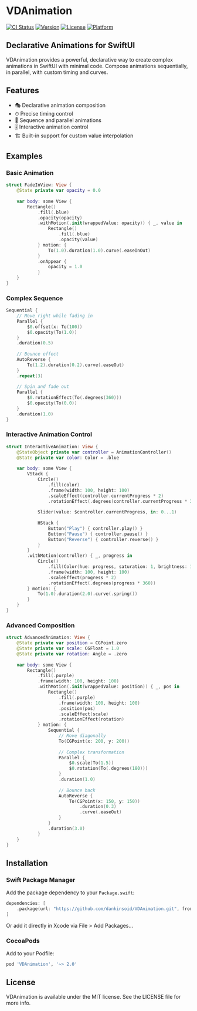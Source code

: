 # VDAnimation

[![CI Status](https://img.shields.io/travis/dankinsoid/VDAnimation.svg?style=flat)](https://travis-ci.org/dankinsoid/VDAnimation)
[![Version](https://img.shields.io/cocoapods/v/VDAnimation.svg?style=flat)](https://cocoapods.org/pods/VDAnimation)
[![License](https://img.shields.io/cocoapods/l/VDAnimation.svg?style=flat)](https://cocoapods.org/pods/VDAnimation)
[![Platform](https://img.shields.io/cocoapods/p/VDAnimation.svg?style=flat)](https://cocoapods.org/pods/VDAnimation)

## Declarative Animations for SwiftUI

VDAnimation provides a powerful, declarative way to create complex animations in SwiftUI with minimal code. Compose animations sequentially, in parallel, with custom timing and curves.

## Features

- 🎭 Declarative animation composition
- ⏱ Precise timing control
- 🔄 Sequence and parallel animations
- 🎚 Interactive animation control
- 🏗 Built-in support for custom value interpolation

## Examples

### Basic Animation

```swift
struct FadeInView: View {
    @State private var opacity = 0.0
    
    var body: some View {
        Rectangle()
            .fill(.blue)
            .opacity(opacity)
            .withMotion(.init(wrappedValue: opacity)) { _, value in
                Rectangle()
                    .fill(.blue)
                    .opacity(value)
            } motion: {
                To(1.0).duration(1.0).curve(.easeInOut)
            }
            .onAppear {
                opacity = 1.0
            }
    }
}
```

### Complex Sequence

```swift
Sequential {
    // Move right while fading in
    Parallel {
        $0.offset(x: To(100))
        $0.opacity(To(1.0))
    }
    .duration(0.5)
    
    // Bounce effect
    AutoReverse {
        To(1.2).duration(0.2).curve(.easeOut)
    }
    .repeat(3)
    
    // Spin and fade out
    Parallel {
        $0.rotationEffect(To(.degrees(360)))
        $0.opacity(To(0.0))
    }
    .duration(1.0)
}
```

### Interactive Animation Control

```swift
struct InteractiveAnimation: View {
    @StateObject private var controller = AnimationController()
    @State private var color: Color = .blue
    
    var body: some View {
        VStack {
            Circle()
                .fill(color)
                .frame(width: 100, height: 100)
                .scaleEffect(controller.currentProgress * 2)
                .rotationEffect(.degrees(controller.currentProgress * 360))
            
            Slider(value: $controller.currentProgress, in: 0...1)
            
            HStack {
                Button("Play") { controller.play() }
                Button("Pause") { controller.pause() }
                Button("Reverse") { controller.reverse() }
            }
        }
        .withMotion(controller) { _, progress in
            Circle()
                .fill(Color(hue: progress, saturation: 1, brightness: 1))
                .frame(width: 100, height: 100)
                .scaleEffect(progress * 2)
                .rotationEffect(.degrees(progress * 360))
        } motion: {
            To(1.0).duration(2.0).curve(.spring())
        }
    }
}
```

### Advanced Composition

```swift
struct AdvancedAnimation: View {
    @State private var position = CGPoint.zero
    @State private var scale: CGFloat = 1.0
    @State private var rotation: Angle = .zero
    
    var body: some View {
        Rectangle()
            .fill(.purple)
            .frame(width: 100, height: 100)
            .withMotion(.init(wrappedValue: position)) { _, pos in
                Rectangle()
                    .fill(.purple)
                    .frame(width: 100, height: 100)
                    .position(pos)
                    .scaleEffect(scale)
                    .rotationEffect(rotation)
            } motion: {
                Sequential {
                    // Move diagonally
                    To(CGPoint(x: 200, y: 200))
                    
                    // Complex transformation
                    Parallel {
                        $0.scale(To(1.5))
                        $0.rotation(To(.degrees(180)))
                    }
                    .duration(1.0)
                    
                    // Bounce back
                    AutoReverse {
                        To(CGPoint(x: 150, y: 150))
                            .duration(0.3)
                            .curve(.easeOut)
                    }
                }
                .duration(3.0)
            }
    }
}
```

## Installation

### Swift Package Manager

Add the package dependency to your `Package.swift`:

```swift
dependencies: [
    .package(url: "https://github.com/dankinsoid/VDAnimation.git", from: "2.0.0")
]
```

Or add it directly in Xcode via File > Add Packages...

### CocoaPods

Add to your Podfile:

```ruby
pod 'VDAnimation', '~> 2.0'
```

## License

VDAnimation is available under the MIT license. See the LICENSE file for more info.

